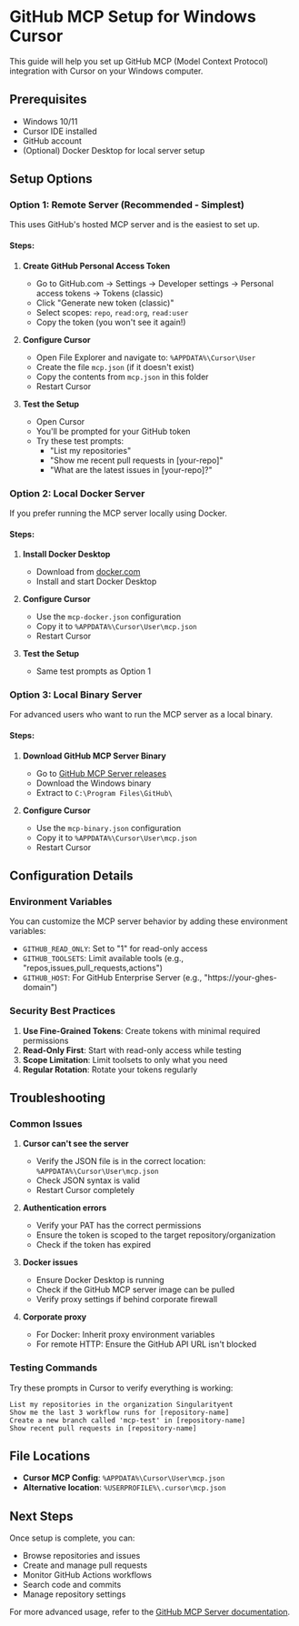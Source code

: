# GitHub MCP Setup for Windows Cursor

This guide will help you set up GitHub MCP (Model Context Protocol) integration with Cursor on your Windows computer.

## Prerequisites

- Windows 10/11
- Cursor IDE installed
- GitHub account
- (Optional) Docker Desktop for local server setup

## Setup Options

### Option 1: Remote Server (Recommended - Simplest)

This uses GitHub's hosted MCP server and is the easiest to set up.

#### Steps:

1. **Create GitHub Personal Access Token**
   - Go to GitHub.com → Settings → Developer settings → Personal access tokens → Tokens (classic)
   - Click "Generate new token (classic)"
   - Select scopes: `repo`, `read:org`, `read:user`
   - Copy the token (you won't see it again!)

2. **Configure Cursor**
   - Open File Explorer and navigate to: `%APPDATA%\Cursor\User`
   - Create the file `mcp.json` (if it doesn't exist)
   - Copy the contents from `mcp.json` in this folder
   - Restart Cursor

3. **Test the Setup**
   - Open Cursor
   - You'll be prompted for your GitHub token
   - Try these test prompts:
     - "List my repositories"
     - "Show me recent pull requests in [your-repo]"
     - "What are the latest issues in [your-repo]?"

### Option 2: Local Docker Server

If you prefer running the MCP server locally using Docker.

#### Steps:

1. **Install Docker Desktop**
   - Download from [docker.com](https://www.docker.com/products/docker-desktop/)
   - Install and start Docker Desktop

2. **Configure Cursor**
   - Use the `mcp-docker.json` configuration
   - Copy it to `%APPDATA%\Cursor\User\mcp.json`
   - Restart Cursor

3. **Test the Setup**
   - Same test prompts as Option 1

### Option 3: Local Binary Server

For advanced users who want to run the MCP server as a local binary.

#### Steps:

1. **Download GitHub MCP Server Binary**
   - Go to [GitHub MCP Server releases](https://github.com/github/github-mcp-server/releases)
   - Download the Windows binary
   - Extract to `C:\Program Files\GitHub\`

2. **Configure Cursor**
   - Use the `mcp-binary.json` configuration
   - Copy it to `%APPDATA%\Cursor\User\mcp.json`
   - Restart Cursor

## Configuration Details

### Environment Variables

You can customize the MCP server behavior by adding these environment variables:

- `GITHUB_READ_ONLY`: Set to "1" for read-only access
- `GITHUB_TOOLSETS`: Limit available tools (e.g., "repos,issues,pull_requests,actions")
- `GITHUB_HOST`: For GitHub Enterprise Server (e.g., "https://your-ghes-domain")

### Security Best Practices

1. **Use Fine-Grained Tokens**: Create tokens with minimal required permissions
2. **Read-Only First**: Start with read-only access while testing
3. **Scope Limitation**: Limit toolsets to only what you need
4. **Regular Rotation**: Rotate your tokens regularly

## Troubleshooting

### Common Issues

1. **Cursor can't see the server**
   - Verify the JSON file is in the correct location: `%APPDATA%\Cursor\User\mcp.json`
   - Check JSON syntax is valid
   - Restart Cursor completely

2. **Authentication errors**
   - Verify your PAT has the correct permissions
   - Ensure the token is scoped to the target repository/organization
   - Check if the token has expired

3. **Docker issues**
   - Ensure Docker Desktop is running
   - Check if the GitHub MCP server image can be pulled
   - Verify proxy settings if behind corporate firewall

4. **Corporate proxy**
   - For Docker: Inherit proxy environment variables
   - For remote HTTP: Ensure the GitHub API URL isn't blocked

### Testing Commands

Try these prompts in Cursor to verify everything is working:

```
List my repositories in the organization Singularityent
Show me the last 3 workflow runs for [repository-name]
Create a new branch called 'mcp-test' in [repository-name]
Show recent pull requests in [repository-name]
```

## File Locations

- **Cursor MCP Config**: `%APPDATA%\Cursor\User\mcp.json`
- **Alternative location**: `%USERPROFILE%\.cursor\mcp.json`

## Next Steps

Once setup is complete, you can:
- Browse repositories and issues
- Create and manage pull requests
- Monitor GitHub Actions workflows
- Search code and commits
- Manage repository settings

For more advanced usage, refer to the [GitHub MCP Server documentation](https://github.com/github/github-mcp-server).
